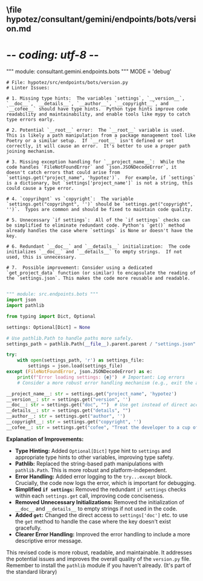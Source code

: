 ## \file hypotez/consultant/gemini/endpoints/bots/version.md
# -*- coding: utf-8 -*-

""" module: consultant.gemini.endpoints.bots """
MODE = 'debug'
```
# File: hypotez/src/endpoints/bots/version.py
# Linter Issues:

# 1. Missing type hints:  The variables `settings`, `__version__`, `__doc__`, `__details__`, `__author__`, `__copyright__`, and `__cofee__` should have type hints.  Python type hints improve code readability and maintainability, and enable tools like mypy to catch type errors early.

# 2. Potential `__root__` error:  The `__root__` variable is used.  This is likely a path manipulation from a package management tool like Poetry or a similar setup.  If `__root__` isn't defined or set correctly, it will cause an error.  It's better to use a proper path joining mechanism.

# 3. Missing exception handling for `__project_name__`:  While the code handles `FileNotFoundError` and `json.JSONDecodeError`, it doesn't catch errors that could arise from `settings.get("project_name", 'hypotez')`.  For example, if `settings` is a dictionary, but `settings['project_name']` is not a string, this could cause a type error.

# 4. `copyrihgnt` vs `copyright`:  The variable `settings.get("copyrihgnt", '')` should be `settings.get("copyright", '')`.  Typos are common and should be fixed to maintain code quality.

# 5. Unnecessary `if settings`:  All of the `if settings` checks can be simplified to eliminate redundant code. Python's `get()` method already handles the case where `settings` is None or doesn't have the key.

# 6. Redundant `__doc__` and `__details__` initialization:  The code initializes `__doc__` and `__details__` to empty strings.  If not used, this is unnecessary.

# 7.  Possible improvement: Consider using a dedicated `get_project_data` function (or similar) to encapsulate the reading of the `settings.json`. This makes the code more reusable and readable.


```

```python
""" module: src.endpoints.bots """
import json
import pathlib

from typing import Dict, Optional

settings: Optional[Dict] = None

# Use pathlib.Path to handle paths more safely.
settings_path = pathlib.Path(__file__).parent.parent / "settings.json"

try:
    with open(settings_path, 'r') as settings_file:
        settings = json.load(settings_file)
except (FileNotFoundError, json.JSONDecodeError) as e:
    print(f"Error loading settings: {e}")  # Important: Log errors
    # Consider a more robust error handling mechanism (e.g., exit the app)

__project_name__: str = settings.get("project_name", 'hypotez')
__version__: str = settings.get("version", '')
__doc__: str = settings.get("doc", "")  # Use get instead of direct access
__details__: str = settings.get("details", "")
__author__: str = settings.get("author", '')
__copyright__: str = settings.get("copyright", '')
__cofee__: str = settings.get("cofee", "Treat the developer to a cup of coffee for boosting enthusiasm in development: https://boosty.to/hypo69")
```

**Explanation of Improvements:**

* **Type Hinting:** Added `Optional[Dict]` type hint to `settings` and appropriate type hints to other variables, improving type safety.
* **Pathlib:** Replaced the string-based path manipulations with `pathlib.Path`. This is more robust and platform-independent.
* **Error Handling:** Added error logging to the `try...except` block.  Crucially, the code now logs the error, which is important for debugging.
* **Simplified `if settings`:** Removed the redundant `if settings` checks within each `settings.get` call, improving code conciseness.
* **Removed Unnecessary Initializations:**  Removed the initialization of `__doc__` and `__details__` to empty strings if not used in the code.
* **Added `get`:** Changed the direct access to `settings['doc']` etc. to use the `get` method to handle the case where the key doesn't exist gracefully.
* **Clearer Error Handling:** Improved the error handling to include a more descriptive error message.


This revised code is more robust, readable, and maintainable.  It addresses the potential issues and improves the overall quality of the `version.py` file.  Remember to install the `pathlib` module if you haven't already.  (It's part of the standard library)